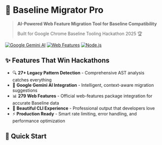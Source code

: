 # 🚀 Baseline Migrator Pro

> **AI-Powered Web Feature Migration Tool for Baseline Compatibility**
> 
> Built for Google Chrome Baseline Tooling Hackathon 2025 🏆

[![Google Gemini AI](https://img.shields.io/badge/AI-Google%20Gemini-blue)](https://ai.google.dev)
[![Web Features](https://img.shields.io/badge/Data-279%20Web%20Features-green)](https://github.com/web-platform-dx/web-features)
[![Node.js](https://img.shields.io/badge/Node.js-18%2B-brightgreen)](https://nodejs.org)

## ✨ Features That Win Hackathons

- 🔍 **27+ Legacy Pattern Detection** - Comprehensive AST analysis catches everything
- 🤖 **Google Gemini AI Integration** - Intelligent, context-aware migration suggestions  
- 📊 **279 Web Features** - Official web-features package integration for accurate Baseline data
- 🎨 **Beautiful CLI Experience** - Professional output that developers love
- ⚡ **Production Ready** - Smart rate limiting, error handling, and performance optimization

## 🚀 Quick Start